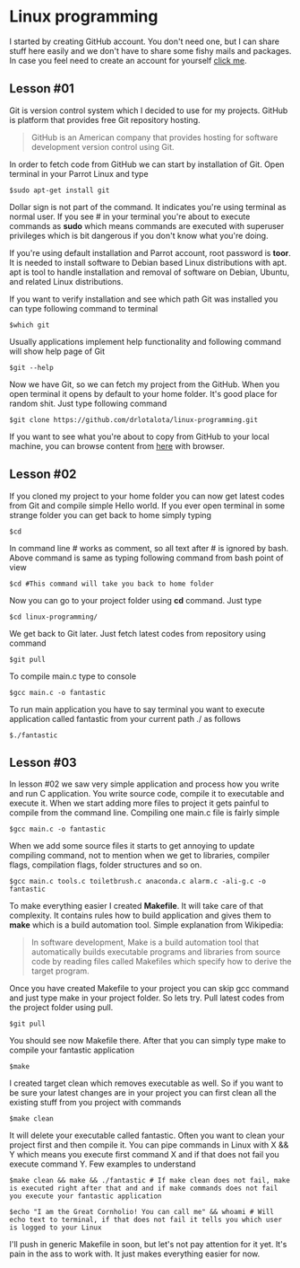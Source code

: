 Linux programming
=================

I started by creating GitHub account. You don't need one, but I can share stuff here easily and we don't have to share some fishy mails and packages. In case you feel need to create an account for yourself [click me](https://github.com/join).

Lesson #01
----------

Git is version control system which I decided to use for my projects. GitHub is platform that provides free Git repository hosting.
> GitHub is an American company that provides hosting for software development version control using Git.

In order to fetch code from GitHub we can start by installation of Git. Open terminal in your Parrot Linux and type

  `$sudo apt-get install git`

Dollar sign is not part of the command. It indicates you're using terminal as normal user. If you see # in your terminal you're about to execute commands as **sudo** which means commands are executed with superuser privileges which is bit dangerous if you don't know what you're doing.

If you're using default installation and Parrot account, root password is **toor**. It is needed to install software to Debian based Linux distributions with apt. apt is tool to handle  installation and removal of software on Debian, Ubuntu, and related Linux distributions.

If you want to verify installation and see which path Git was installed you can type following command to terminal

  `$which git`

Usually applications implement help functionality and following command will show help page of Git

  `$git --help`

Now we have Git, so we can fetch my project from the GitHub. When you open terminal it opens by default to your home folder. It's good place for random shit. Just type following command

  `$git clone https://github.com/drlotalota/linux-programming.git`

If you want to see what you're about to copy from GitHub to your local machine, you can browse content from [here](https://github.com/drlotalota/linux-programming) with browser.

Lesson #02
----------

If you cloned my project to your home folder you can now get latest codes from Git and compile simple Hello world. If you ever open terminal in some strange folder you can get back to home simply typing

  `$cd`

In command line # works as comment, so all text after # is ignored by bash. Above command is same as typing following command from bash point of view

  `$cd #This command will take you back to home folder`

Now you can go to your project folder using **cd** command. Just type

  `$cd linux-programming/`

We get back to Git later. Just fetch latest codes from repository using command

  `$git pull`

To compile main.c type to console

  `$gcc main.c -o fantastic`

To run main application you have to say terminal you want to execute application called fantastic from your current path ./ as follows

  `$./fantastic`

Lesson #03
---------

In lesson #02 we saw very simple application and process how you write and run C application. You write source code, compile it to executable and execute it. When we start adding more files to project it gets painful to compile from the command line. Compiling one main.c file is fairly simple

`$gcc main.c -o fantastic`

When we add some source files it starts to get annoying to update compiling command, not to mention when we get to libraries, compiler flags, compilation flags, folder structures and so on.

`$gcc main.c tools.c toiletbrush.c anaconda.c alarm.c -ali-g.c -o fantastic`

To make everything easier I created **Makefile**. It will take care of that complexity. It contains rules how to build application and gives them to **make** which is a build automation tool. Simple explanation from Wikipedia:

> In software development, Make is a build automation tool that automatically builds executable programs and libraries from source code by reading files called Makefiles which specify how to derive the target program.

Once you have created Makefile to your project you can skip gcc command and just type make in your project folder. So lets try. Pull latest codes from the project folder using pull.

`$git pull`

You should see now Makefile there. After that you can simply type make to compile your fantastic application

`$make`

I created target clean which removes executable as well. So if you want to be sure your latest changes are in your project you can first clean all the existing stuff from you project with commands

`$make clean`

It will delete your executable called fantastic. Often you want to clean your project first and then compile it. You can pipe commands in Linux with X && Y which means you execute first command X and if that does not fail you execute command Y. Few examples to understand

`$make clean && make && ./fantastic # If make clean does not fail, make is executed right after that and and if make commands does not fail you execute your fantastic application`

`$echo "I am the Great Cornholio! You can call me" && whoami # Will echo text to terminal, if that does not fail it tells you which user is logged to your Linux`

I'll push in generic Makefile in soon, but let's not pay attention for it yet. It's pain in the ass to work with. It just makes everything easier for now.
